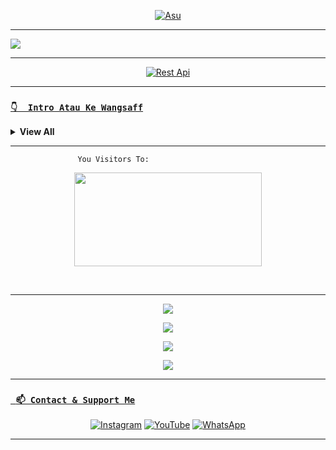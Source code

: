 <p align="center">
  <a href="https://github.com/Rlxfly"><img src="http://readme-typing-svg.herokuapp.com?color=0000ff&center=true&vCenter=true&multiline=false&lines=My+Name+PutraGanzz;I+Learn+Html+Nodejs+And+Javascript;I+Am+16+Years+Old;I+live+In+Indonesian;Don't+bully+me+≧▽≦;Don't+Forget+Follow+My+Github;My+Skill+Copas+Bwehehehe🗿" alt="Asu">
</p>

___

<a href="https://github.com/PUTRA-gblk/"><img src="https://cardivo.vercel.app/api?name=PutraGanzz&description=Masih Pemula Bwehehehe🗿&image=https://telegra.ph/file/6b34deb5987bab8151a8b.jpg&usqp=CAU&backgroundColor=%23ecf0f1&github=PUTRA-gblk&pattern=leaf&colorPattern=%23eaeaea" /></a>

___

<p align="center">
<a target="_blank" href="https://putraganzz.herokuapp.com"><img alt="Rest Api" src="https://img.shields.io/badge/Rest Api%20-%23121011.svg?&style=for-the-badge&logo=ubuntu&logoColor=white"></a>
</p>

___

### [`👇  Intro Atau Ke Wangsaff`](https://api.whatsapp.com/send?phone=6285854721440&text=Assalamualaikum+bang+boleh+kenalan?)

<details>

<summary> <b>View All</b></summary><br/>

```

Intro = {
"Name": "PutraGanzz",
"Full name": "Putra Aditya",
"Gender": "Laki-Laki",
"My School": "SMP Negeri 31, Surabaya",
"Address": "Surabaya, Jawa Timur, Indonesia",
"Age": "16 Years Old",
"Hoby": "Turu😴",
"Birthday": "April - 21, 2005",
"Couple": "My Is Jomblo😎"
}

```

</details>

___


```
               You Visitors To:
```
<p align="center">
   <img width="300" height="150" src="https://camo.githubusercontent.com/db45054d90ef8099ce0235c82592c406dba0adcda421f8a84f162b58bab5d3e0/68747470733a2f2f636f756e742e6765746c6f6c692e636f6d2f6765742f406e6f627579616b693f7468656d653d67656c626f6f72752d68" />
</p><br>

___

<p align="center">
  <a href="https://github.com/PUTRA-gblk"><img src="https://github-readme-stats.vercel.app/api?username=PUTRA-gblk&theme=tokyonight&show_icons=true" /></a>
</p>

<p align="center">
  <a href="https://github.com/PUTRA-gblk"><img src="https://github-readme-streak-stats.herokuapp.com?user=PUTRA-gblk&theme=tokyonight&hide_border=false&properties=background&border=%239611C5FF" /><a>
</p>
  
<p align="center">
  <a href="https://github.com/PUTRA-gblk"><img src="https://github-readme-stats.vercel.app/api/top-langs?username=PUTRA-gblk&theme=tokyonight&layout=compact" /></a>
</p>
  
<p align="center">
  <a href="https://github.com/PUTRA-gblk"><img src="https://github-profile-trophy.vercel.app/?username=PUTRA-gblk&theme=radical&margin-w=20&no-bg=true&no-frame=false" /><a>
</p>

___

### [` 📫 Contact & Support Me`](https://api.whatsapp.com/send?phone=6285854721440&text=Hai+Bang)

<p align="center">
<a href="https://www.instagram.com/Itsmeputt_21" target="_blank"><img src="https://img.shields.io/badge/Instagram-%23E4405F.svg?&style=flat-square&logo=instagram&logoColor=white" alt="Instagram"></a>
<a href="https://youtube.com/channel/UCLmajra4KmD1E3rbBCeF93g" target="_blank"><img src="https://img.shields.io/badge/YouTube-%231877F2.svg?&style=flat-square&logo=YouTube&logoColor=white" alt="YouTube"></a>
<a href="https://api.whatsapp.com/send?phone=6285854721440&text=p+bang+:v" target="_blank"><img src="https://img.shields.io/badge/Whatsapp-%808080.svg?&style=flat-square&logo=Whatsapp&logoColor=white" alt="WhatsApp"></a>
</p>

___
